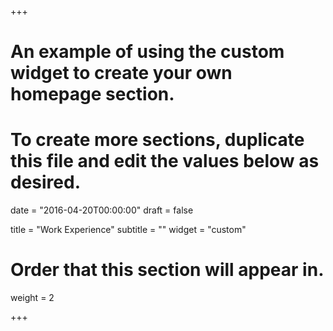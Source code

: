 +++
# An example of using the custom widget to create your own homepage section.
# To create more sections, duplicate this file and edit the values below as desired.

date = "2016-04-20T00:00:00"
draft = false

title = "Work Experience"
subtitle = ""
widget = "custom"

# Order that this section will appear in.
weight = 2

+++


